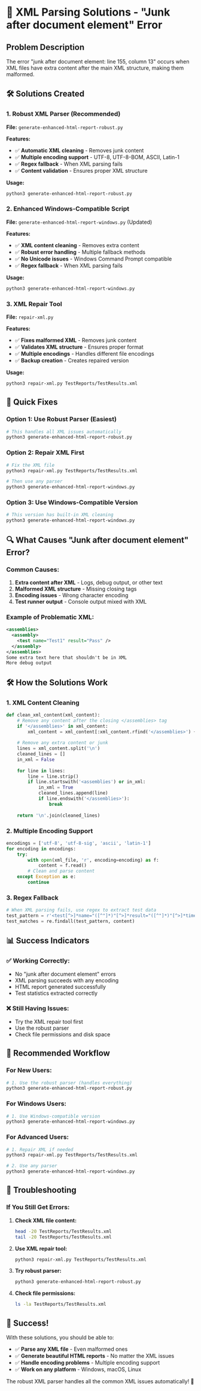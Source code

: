 # 🔧 XML Parsing Solutions - "Junk after document element" Error

## Problem Description
The error "junk after document element: line 155, column 13" occurs when XML files have extra content after the main XML structure, making them malformed.

## 🛠️ Solutions Created

### 1. **Robust XML Parser** (Recommended)
**File:** `generate-enhanced-html-report-robust.py`

**Features:**
- ✅ **Automatic XML cleaning** - Removes junk content
- ✅ **Multiple encoding support** - UTF-8, UTF-8-BOM, ASCII, Latin-1
- ✅ **Regex fallback** - When XML parsing fails
- ✅ **Content validation** - Ensures proper XML structure

**Usage:**
```bash
python3 generate-enhanced-html-report-robust.py
```

### 2. **Enhanced Windows-Compatible Script**
**File:** `generate-enhanced-html-report-windows.py` (Updated)

**Features:**
- ✅ **XML content cleaning** - Removes extra content
- ✅ **Robust error handling** - Multiple fallback methods
- ✅ **No Unicode issues** - Windows Command Prompt compatible
- ✅ **Regex fallback** - When XML parsing fails

**Usage:**
```bash
python3 generate-enhanced-html-report-windows.py
```

### 3. **XML Repair Tool**
**File:** `repair-xml.py`

**Features:**
- ✅ **Fixes malformed XML** - Removes junk content
- ✅ **Validates XML structure** - Ensures proper format
- ✅ **Multiple encodings** - Handles different file encodings
- ✅ **Backup creation** - Creates repaired version

**Usage:**
```bash
python3 repair-xml.py TestReports/TestResults.xml
```

## 🎯 Quick Fixes

### Option 1: Use Robust Parser (Easiest)
```bash
# This handles all XML issues automatically
python3 generate-enhanced-html-report-robust.py
```

### Option 2: Repair XML First
```bash
# Fix the XML file
python3 repair-xml.py TestReports/TestResults.xml

# Then use any parser
python3 generate-enhanced-html-report-windows.py
```

### Option 3: Use Windows-Compatible Version
```bash
# This version has built-in XML cleaning
python3 generate-enhanced-html-report-windows.py
```

## 🔍 What Causes "Junk after document element" Error?

### Common Causes:
1. **Extra content after XML** - Logs, debug output, or other text
2. **Malformed XML structure** - Missing closing tags
3. **Encoding issues** - Wrong character encoding
4. **Test runner output** - Console output mixed with XML

### Example of Problematic XML:
```xml
<assemblies>
  <assembly>
    <test name="Test1" result="Pass" />
  </assembly>
</assemblies>
Some extra text here that shouldn't be in XML
More debug output
```

## 🛠️ How the Solutions Work

### 1. **XML Content Cleaning**
```python
def clean_xml_content(xml_content):
    # Remove any content after the closing </assemblies> tag
    if '</assemblies>' in xml_content:
        xml_content = xml_content[:xml_content.rfind('</assemblies>') + len('</assemblies>')]
    
    # Remove any extra content or junk
    lines = xml_content.split('\n')
    cleaned_lines = []
    in_xml = False
    
    for line in lines:
        line = line.strip()
        if line.startswith('<assemblies') or in_xml:
            in_xml = True
            cleaned_lines.append(line)
            if line.endswith('</assemblies>'):
                break
    
    return '\n'.join(cleaned_lines)
```

### 2. **Multiple Encoding Support**
```python
encodings = ['utf-8', 'utf-8-sig', 'ascii', 'latin-1']
for encoding in encodings:
    try:
        with open(xml_file, 'r', encoding=encoding) as f:
            content = f.read()
        # Clean and parse content
    except Exception as e:
        continue
```

### 3. **Regex Fallback**
```python
# When XML parsing fails, use regex to extract test data
test_pattern = r'<test[^>]*name="([^"]*)"[^>]*result="([^"]*)"[^>]*time="([^"]*)"[^>]*type="([^"]*)"[^>]*>'
test_matches = re.findall(test_pattern, content)
```

## 📊 Success Indicators

### ✅ Working Correctly:
- No "junk after document element" errors
- XML parsing succeeds with any encoding
- HTML report generated successfully
- Test statistics extracted correctly

### ❌ Still Having Issues:
- Try the XML repair tool first
- Use the robust parser
- Check file permissions and disk space

## 🚀 Recommended Workflow

### For New Users:
```bash
# 1. Use the robust parser (handles everything)
python3 generate-enhanced-html-report-robust.py
```

### For Windows Users:
```bash
# 1. Use Windows-compatible version
python3 generate-enhanced-html-report-windows.py
```

### For Advanced Users:
```bash
# 1. Repair XML if needed
python3 repair-xml.py TestReports/TestResults.xml

# 2. Use any parser
python3 generate-enhanced-html-report-windows.py
```

## 🔧 Troubleshooting

### If You Still Get Errors:

1. **Check XML file content:**
   ```bash
   head -20 TestReports/TestResults.xml
   tail -20 TestReports/TestResults.xml
   ```

2. **Use XML repair tool:**
   ```bash
   python3 repair-xml.py TestReports/TestResults.xml
   ```

3. **Try robust parser:**
   ```bash
   python3 generate-enhanced-html-report-robust.py
   ```

4. **Check file permissions:**
   ```bash
   ls -la TestReports/TestResults.xml
   ```

## 🎉 Success!

With these solutions, you should be able to:
- ✅ **Parse any XML file** - Even malformed ones
- ✅ **Generate beautiful HTML reports** - No matter the XML issues
- ✅ **Handle encoding problems** - Multiple encoding support
- ✅ **Work on any platform** - Windows, macOS, Linux

The robust XML parser handles all the common XML issues automatically! 🚀
